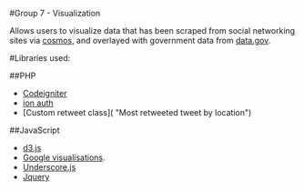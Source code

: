 #Group 7 - Visualization

Allows users to visualize data that has been scraped from social networking sites via
[cosmos](http://www.cs.cf.ac.uk/cosmos/ "cosmos"), and overlayed with government data from [data.gov](http://data.gov.uk/ "data.gov").

#Libraries used:

##PHP
- [Codeigniter](http://ellislab.com/codeigniter "Codeigniter")
- [ion auth](http://benedmunds.com/ion_auth/ "ion auth")
- [Custom retweet class]( "Most retweeted tweet by location")

##JavaScript
- [d3.js](http://d3js.org/ "d3.js")
- [Google visualisations](https://developers.google.com/chart/ "Google visualisations").
- [Underscore.js](http://underscorejs.org/ "Underscore.js")
- [Jquery](http://jquery.com/ "jquery")